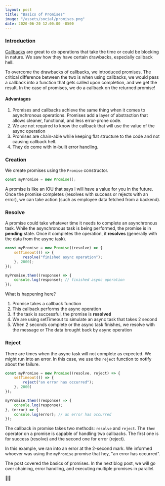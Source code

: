 ```yaml
---
layout: post
title: "Basics of Promises"
image: "/assets/social/promises.png"
date: 2020-06-20 12:00:00 -0500
---
```


### Introduction

[Callbacks](https://bhagat.me/blog/2020/06/14/callback-functions-and-callback-hell.html) are great to do operations that take the time or could be blocking in nature. We saw how they have certain drawbacks, especially callback hell.

To overcome the drawbacks of callbacks, we introduced promises. The critical difference between the two is when using callbacks, we would pass a callback into a function that gets called upon completion, and we get the result. In the case of promises, we do a callback on the returned promise!

#### Advantages

1. Promises and callbacks achieve the same thing when it comes to asynchronous operations. Promises add a layer of abstraction that allows cleaner, functional, and less error-prone code.
2. We are not required to know the callback that will use the value of the async operation
3. Promises are chain-able while keeping flat structure to the code and not causing callback hell.
4. They do come with in-built error handling.

### Creation

We create promises using the `Promise` constructor.

```javascript
const myPromise = new Promise();
```

A promise is like an IOU that says I will have a value for you in the future. Once the promise completes (resolves with success or rejects with an error), we can take action (such as employee data fetched from a backend).

### Resolve

A promise could take whatever time it needs to complete an asynchronous task. While the asynchronous task is being performed, the promise is in **pending** state. Once it completes the operation, it **resolves** (generally with the data from the async task).

```javascript
const myPromise = new Promise((resolve) => {
    setTimeout(() => {
        resolve("finished async operation");
    }, 2000);
});

myPromise.then((response) => {
    console.log(response); // finished async operation
});
```

What is happening here?

1. Promise takes a callback function
2. This callback performs the async operation
3. If the task is successful, the promise is **resolved**
4. We are using setTimeout to simulate an async task that takes 2 second
5. When 2 seconds complete or the async task finishes, we resolve with the message or The data brought back by async operation

### Reject

There are times when the async task will not complete as expected. We might run into an error. In this case, we use the `reject` function to notify about the failure.

```javascript
const myPromise = new Promise((resolve, reject) => {
    setTimeout(() => {
        reject("an error has occurred");
    }, 2000)
});

myPromise.then((response) => {
    console.log(response);
}, (error) => {
    console.log(error); // an error has occurred
});
```

The callback in promise takes two methods: `resolve` and `reject`. The `then` operator on a promise is capable of handling two callbacks. The first one is for success (resolve) and the second one for error (reject).

In this example, we ran into an error at the 2-second mark. We informed whoever was using the `myPromise` promise that hey, "an error has occurred".

The post covered the basics of promises. In the next blog post, we will go over chaining, error handling, and executing multiple promises in parallel.

👋🏼
